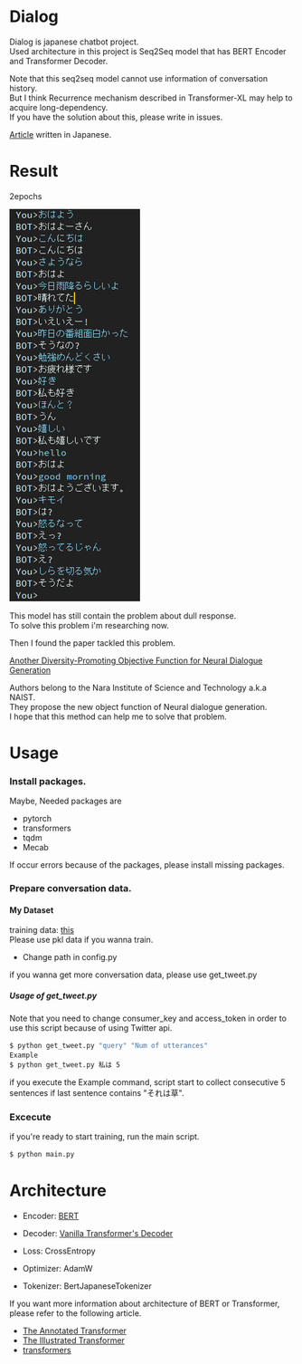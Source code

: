 # Dialog
Dialog is japanese chatbot project.  
Used architecture in this project is Seq2Seq model that has BERT Encoder and Transformer Decoder.

Note that this seq2seq model cannot use information of conversation history.  
But I think Recurrence mechanism described in Transformer-XL may help to acquire long-dependency.  
If you have the solution about this, please write in issues.

[Article](https://qiita.com/reppy4620/items/e4305f22cd8f6962e00a) written in Japanese.

# Result
2epochs

![Result](./result/result.png)

This model has still contain the problem about dull response.  
To solve this problem i'm researching now.  

Then I found the paper tackled this problem.

[Another Diversity-Promoting Objective Function for Neural Dialogue Generation](https://arxiv.org/abs/1811.08100)

Authors belong to the Nara Institute of Science and Technology a.k.a NAIST.  
They propose the new object function of Neural dialogue generation.  
I hope that this method can help me to solve that problem.  

# Usage
### Install packages.
Maybe, Needed packages are

- pytorch
- transformers
- tqdm
- Mecab

If occur errors because of the packages, please install missing packages.

### Prepare conversation data.

#### My Dataset
training data:  [this](https://drive.google.com/open?id=1wYrUQHb4Wg2T8ZvCleIBcGu7PTaFw6VO)  
Please use pkl data if you wanna train.
- Change path in config.py

if you wanna get more conversation data, please use get_tweet.py

##### Usage of get_tweet.py
Note that you need to change consumer_key and access_token in order to use this script because of using Twitter api.
```bash
$ python get_tweet.py "query" "Num of utterances"
Example
$ python get_tweet.py 私は 5
```
if you execute the Example command, script start to collect consecutive 5 sentences if last sentence contains "それは草".

### Excecute
if you're ready to start training, run the main script.
```bash
$ python main.py
```

# Architecture
- Encoder: [BERT](https://arxiv.org/abs/1810.04805)  
- Decoder: [Vanilla Transformer's Decoder](https://arxiv.org/abs/1706.03762)

- Loss: CrossEntropy
- Optimizer: AdamW

- Tokenizer: BertJapaneseTokenizer


If you want more information about architecture of BERT or Transformer, please refer to the following article.

- [The Annotated Transformer](http://nlp.seas.harvard.edu/2018/04/03/attention.html)
- [The Illustrated Transformer](http://jalammar.github.io/illustrated-transformer/)
- [transformers](https://github.com/huggingface/transformers)
